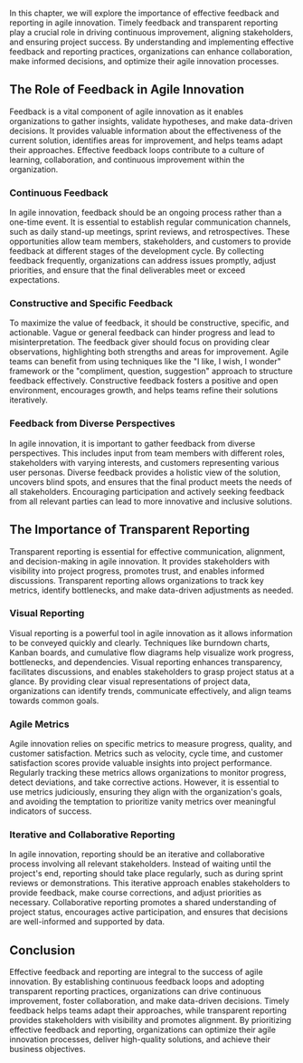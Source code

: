 
In this chapter, we will explore the importance of effective feedback and reporting in agile innovation. Timely feedback and transparent reporting play a crucial role in driving continuous improvement, aligning stakeholders, and ensuring project success. By understanding and implementing effective feedback and reporting practices, organizations can enhance collaboration, make informed decisions, and optimize their agile innovation processes.

The Role of Feedback in Agile Innovation
----------------------------------------

Feedback is a vital component of agile innovation as it enables organizations to gather insights, validate hypotheses, and make data-driven decisions. It provides valuable information about the effectiveness of the current solution, identifies areas for improvement, and helps teams adapt their approaches. Effective feedback loops contribute to a culture of learning, collaboration, and continuous improvement within the organization.

### Continuous Feedback

In agile innovation, feedback should be an ongoing process rather than a one-time event. It is essential to establish regular communication channels, such as daily stand-up meetings, sprint reviews, and retrospectives. These opportunities allow team members, stakeholders, and customers to provide feedback at different stages of the development cycle. By collecting feedback frequently, organizations can address issues promptly, adjust priorities, and ensure that the final deliverables meet or exceed expectations.

### Constructive and Specific Feedback

To maximize the value of feedback, it should be constructive, specific, and actionable. Vague or general feedback can hinder progress and lead to misinterpretation. The feedback giver should focus on providing clear observations, highlighting both strengths and areas for improvement. Agile teams can benefit from using techniques like the "I like, I wish, I wonder" framework or the "compliment, question, suggestion" approach to structure feedback effectively. Constructive feedback fosters a positive and open environment, encourages growth, and helps teams refine their solutions iteratively.

### Feedback from Diverse Perspectives

In agile innovation, it is important to gather feedback from diverse perspectives. This includes input from team members with different roles, stakeholders with varying interests, and customers representing various user personas. Diverse feedback provides a holistic view of the solution, uncovers blind spots, and ensures that the final product meets the needs of all stakeholders. Encouraging participation and actively seeking feedback from all relevant parties can lead to more innovative and inclusive solutions.

The Importance of Transparent Reporting
---------------------------------------

Transparent reporting is essential for effective communication, alignment, and decision-making in agile innovation. It provides stakeholders with visibility into project progress, promotes trust, and enables informed discussions. Transparent reporting allows organizations to track key metrics, identify bottlenecks, and make data-driven adjustments as needed.

### Visual Reporting

Visual reporting is a powerful tool in agile innovation as it allows information to be conveyed quickly and clearly. Techniques like burndown charts, Kanban boards, and cumulative flow diagrams help visualize work progress, bottlenecks, and dependencies. Visual reporting enhances transparency, facilitates discussions, and enables stakeholders to grasp project status at a glance. By providing clear visual representations of project data, organizations can identify trends, communicate effectively, and align teams towards common goals.

### Agile Metrics

Agile innovation relies on specific metrics to measure progress, quality, and customer satisfaction. Metrics such as velocity, cycle time, and customer satisfaction scores provide valuable insights into project performance. Regularly tracking these metrics allows organizations to monitor progress, detect deviations, and take corrective actions. However, it is essential to use metrics judiciously, ensuring they align with the organization's goals, and avoiding the temptation to prioritize vanity metrics over meaningful indicators of success.

### Iterative and Collaborative Reporting

In agile innovation, reporting should be an iterative and collaborative process involving all relevant stakeholders. Instead of waiting until the project's end, reporting should take place regularly, such as during sprint reviews or demonstrations. This iterative approach enables stakeholders to provide feedback, make course corrections, and adjust priorities as necessary. Collaborative reporting promotes a shared understanding of project status, encourages active participation, and ensures that decisions are well-informed and supported by data.

Conclusion
----------

Effective feedback and reporting are integral to the success of agile innovation. By establishing continuous feedback loops and adopting transparent reporting practices, organizations can drive continuous improvement, foster collaboration, and make data-driven decisions. Timely feedback helps teams adapt their approaches, while transparent reporting provides stakeholders with visibility and promotes alignment. By prioritizing effective feedback and reporting, organizations can optimize their agile innovation processes, deliver high-quality solutions, and achieve their business objectives.

